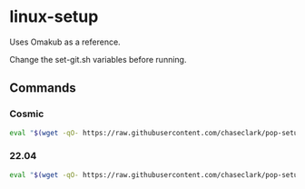 # linux-setup

Uses Omakub as a reference.

Change the set-git.sh variables before running.

## Commands

### Cosmic

```sh
eval "$(wget -qO- https://raw.githubusercontent.com/chaseclark/pop-setup/main/boot.sh)"
```

### 22.04

```sh
eval "$(wget -qO- https://raw.githubusercontent.com/chaseclark/pop-setup/22-04/boot.sh)"
```
